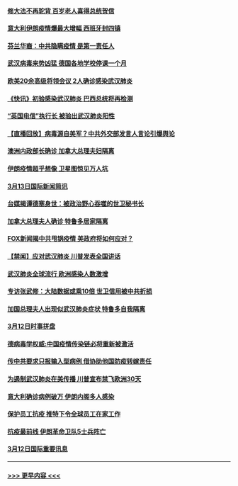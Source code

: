 #### [修大法不再驼背 百岁老人喜得总统贺信](../pages/prog202/a102799026.md?t=03140331) 
#### [意大利伊朗疫情爆最大增幅 西班牙封四镇](../pages/prog202/a102798969.md?t=03140331) 
#### [芬兰华裔：中共隐瞒疫情 是第一责任人](../pages/prog202/a102798951.md?t=03140331) 
#### [武汉病毒来势凶猛 德国各地学校停课一个月](../pages/prog202/a102798978.md?t=03140331) 
#### [欧美20余高级将领会议 2人确诊感染武汉肺炎](../pages/prog202/a102798930.md?t=03140331) 
#### [《快讯》初验感染武汉肺炎 巴西总统将再检测](../pages/prog202/a102798917.md?t=03140331) 
#### [“英国电信”执行长 被验出武汉肺炎阳性](../pages/prog202/a102798904.md?t=03140331) 
#### [【直播回放】病毒源自美军？中共外交部发言人言论引爆舆论](../pages/prog202/a102798842.md?t=03140331) 
#### [澳洲内政部长确诊 加拿大总理夫妇隔离](../pages/prog202/a102798781.md?t=03140331) 
#### [伊朗疫情超乎想像 卫星图惊见万人坑](../pages/prog202/a102798711.md?t=03140331) 
#### [3月13日国际新闻简讯](../pages/prog202/a102798719.md?t=03140331) 
#### [台媒揭谭德塞身世：被政治野心吞噬的世卫秘书长](../pages/prog202/a102798536.md?t=03140331) 
#### [加拿大总理夫人确诊 特鲁多居家隔离](../pages/prog202/a102798517.md?t=03140331) 
#### [FOX新闻揭中共甩锅疫情 美政府将如何应对？](../pages/prog202/a102798399.md?t=03140331) 
#### [【禁闻】应对武汉肺炎 川普发表全国讲话](../pages/prog202/a102798327.md?t=03140331) 
#### [武汉肺炎全球流行 欧洲感染人数激增](../pages/prog202/a102798382.md?t=03140331) 
#### [专访张武修：大陆数据或乘10倍 世卫信用被中共折损](../pages/prog202/a102798376.md?t=03140331) 
#### [加国总理夫人出现似武汉肺炎症状 特鲁多自我隔离](../pages/prog202/a102798326.md?t=03140331) 
#### [3月12日时事拼盘](../pages/prog202/a102798314.md?t=03140331) 
#### [德病毒学权威:中国疫情传染链必将重新被激活](../pages/prog202/a102798303.md?t=03140331) 
#### [传中共要求只报输入型病例  借协助他国防疫转嫁责任](../pages/prog202/a102798279.md?t=03140331) 
#### [为遏制武汉肺炎在美传播 川普宣布禁飞欧洲30天](../pages/prog202/a102798249.md?t=03140331) 
#### [意大利确诊病例破万 伊朗内阁多人感染](../pages/prog202/a102798155.md?t=03140331) 
#### [保护员工抗疫 推特下令全球员工在家工作](../pages/prog202/a102798053.md?t=03140331) 
#### [抗疫最前线 伊朗革命卫队5士兵阵亡](../pages/prog202/a102798033.md?t=03140331) 
#### [3月12日国际重要讯息](../pages/prog202/a102797939.md?t=03140331) 

----
#### [ >>> 更早内容 <<< ](../indexes/prog202-earlier.md)
